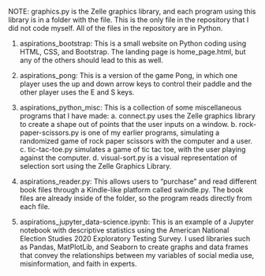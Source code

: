 NOTE: graphics.py is the Zelle graphics library, and each program using this library is in a folder with the file. This is the only file in the repository that I did not code myself. All of the files in the repository are in Python.

1.	aspirations_bootstrap: This is a small website on Python coding using HTML, CSS, and Bootstrap. The landing page is home_page.html, but any of the others should lead to this as well.

2.	aspirations_pong: This is a version of the game Pong, in which one player uses the up and down arrow keys to control their paddle and the other player uses the E and S keys.

3.	aspirations_python_misc: This is a collection of some miscellaneous programs that I have made:
  a.	connect.py uses the Zelle graphics library to create a shape out of points that the user inputs on a window.
  b.	rock-paper-scissors.py is one of my earlier programs, simulating a randomized game of rock paper scissors with the computer and a user.
  c.	tic-tac-toe.py simulates a game of tic tac toe, with the user playing against the computer.
  d.	visual-sort.py is a visual representation of selection sort using the Zelle Graphics Library.

4.	aspirations_reader.py: This allows users to “purchase” and read different book files through a Kindle-like platform called swindle.py. The book files are already inside of the folder, so the program reads directly from each file.

5.	aspirations_jupyter_data-science.ipynb: This is an example of a Jupyter notebook with descriptive statistics using the American National Election Studies 2020 Exploratory Testing Survey. I used libraries such as Pandas, MatPlotLib, and Seaborn to create graphs and data frames that convey the relationships between my variables of social media use, misinformation, and faith in experts.
